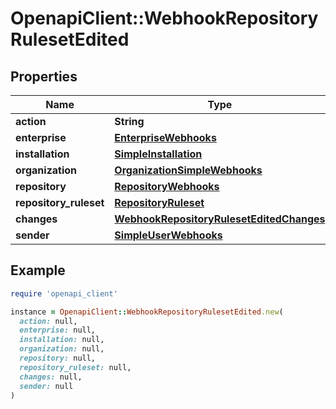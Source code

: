 # OpenapiClient::WebhookRepositoryRulesetEdited

## Properties

| Name | Type | Description | Notes |
| ---- | ---- | ----------- | ----- |
| **action** | **String** |  |  |
| **enterprise** | [**EnterpriseWebhooks**](EnterpriseWebhooks.md) |  | [optional] |
| **installation** | [**SimpleInstallation**](SimpleInstallation.md) |  | [optional] |
| **organization** | [**OrganizationSimpleWebhooks**](OrganizationSimpleWebhooks.md) |  | [optional] |
| **repository** | [**RepositoryWebhooks**](RepositoryWebhooks.md) |  | [optional] |
| **repository_ruleset** | [**RepositoryRuleset**](RepositoryRuleset.md) |  |  |
| **changes** | [**WebhookRepositoryRulesetEditedChanges**](WebhookRepositoryRulesetEditedChanges.md) |  | [optional] |
| **sender** | [**SimpleUserWebhooks**](SimpleUserWebhooks.md) |  |  |

## Example

```ruby
require 'openapi_client'

instance = OpenapiClient::WebhookRepositoryRulesetEdited.new(
  action: null,
  enterprise: null,
  installation: null,
  organization: null,
  repository: null,
  repository_ruleset: null,
  changes: null,
  sender: null
)
```

